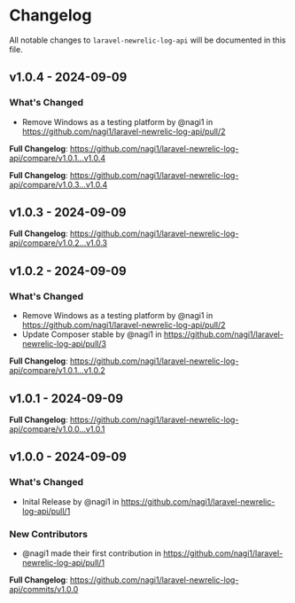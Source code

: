 # Changelog

All notable changes to `laravel-newrelic-log-api` will be documented in this file.

## v1.0.4 - 2024-09-09

### What's Changed

* Remove Windows as a testing platform by @nagi1 in https://github.com/nagi1/laravel-newrelic-log-api/pull/2

**Full Changelog**: https://github.com/nagi1/laravel-newrelic-log-api/compare/v1.0.1...v1.0.4

**Full Changelog**: https://github.com/nagi1/laravel-newrelic-log-api/compare/v1.0.3...v1.0.4

## v1.0.3 - 2024-09-09

**Full Changelog**: https://github.com/nagi1/laravel-newrelic-log-api/compare/v1.0.2...v1.0.3

## v1.0.2 - 2024-09-09

### What's Changed

* Remove Windows as a testing platform by @nagi1 in https://github.com/nagi1/laravel-newrelic-log-api/pull/2
* Update Composer stable  by @nagi1 in https://github.com/nagi1/laravel-newrelic-log-api/pull/3

**Full Changelog**: https://github.com/nagi1/laravel-newrelic-log-api/compare/v1.0.1...v1.0.2

## v1.0.1 - 2024-09-09

**Full Changelog**: https://github.com/nagi1/laravel-newrelic-log-api/compare/v1.0.0...v1.0.1

## v1.0.0 - 2024-09-09

### What's Changed

* Inital Release by @nagi1 in https://github.com/nagi1/laravel-newrelic-log-api/pull/1

### New Contributors

* @nagi1 made their first contribution in https://github.com/nagi1/laravel-newrelic-log-api/pull/1

**Full Changelog**: https://github.com/nagi1/laravel-newrelic-log-api/commits/v1.0.0
